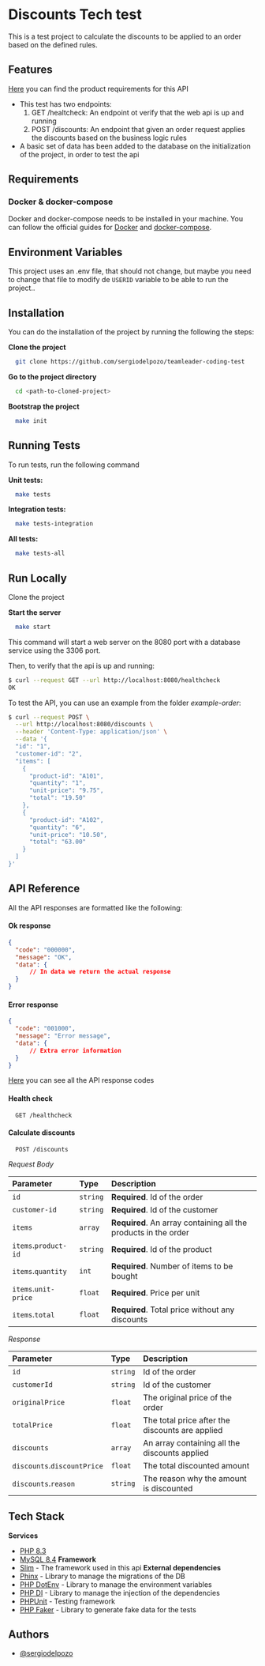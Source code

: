 # Discounts Tech test

This is a test project to calculate the discounts to be applied to an order based on the defined rules.

## Features

[Here](1-discounts.md) you can find the product requirements for this API
- This test has two endpoints:
    1. GET /healtcheck: An endpoint ot verify that the web api is up and running
    2. POST /discounts: An endpoint that given an order request applies the discounts based on the business logic rules
- A basic set of data has been added to the database on the initialization of the project, in order to test the api

## Requirements

### Docker & docker-compose
Docker and docker-compose needs to be installed in your machine.
You can follow the official guides for [Docker](https://docs.docker.com/get-docker/) and [docker-compose](https://docs.docker.com/compose/install/).

## Environment Variables

This project uses an .env file, that should not change, but maybe you need to change that file to modify de `USERID` variable to be able to run the project..


## Installation

You can do the installation of the project by running the following the steps:

**Clone the project**

```bash
  git clone https://github.com/sergiodelpozo/teamleader-coding-test
```

**Go to the project directory**

```bash
  cd <path-to-cloned-project>
```

**Bootstrap the project**

```bash
  make init
```

## Running Tests

To run tests, run the following command

**Unit tests:**

```bash
  make tests
```

**Integration tests:**

```bash
  make tests-integration
```


**All tests:**

```bash
  make tests-all
```


## Run Locally

Clone the project

**Start the server**

```bash
  make start
```

This command will start a web server on the 8080 port with a database service using the 3306 port.

Then, to verify that the api is up and running:

```bash
$ curl --request GET --url http://localhost:8080/healthcheck
OK
```

To test the API, you can use an example from the folder *example-order*:

```bash
$ curl --request POST \
  --url http://localhost:8080/discounts \
  --header 'Content-Type: application/json' \
  --data '{
  "id": "1",
  "customer-id": "2",
  "items": [
    {
      "product-id": "A101",
      "quantity": "1",
      "unit-price": "9.75",
      "total": "19.50"
    },
    {
      "product-id": "A102",
      "quantity": "6",
      "unit-price": "10.50",
      "total": "63.00"
    }
  ]
}'
```

## API Reference

All the API responses are formatted like the following:
#### Ok response

```json
{
  "code": "000000",
  "message": "OK",
  "data": {
      // In data we return the actual response
  }
}
```

#### Error response

```json
{
  "code": "001000",
  "message": "Error message",
  "data": {
      // Extra error information
  }
}
```

[Here](docs/response-codes.md) you can see all the API response codes

#### Health check

```http
  GET /healthcheck
```


#### Calculate discounts

```http
  POST /discounts
```

*Request Body*

| Parameter            | Type     | Description                                                     |
|:---------------------|:---------|:----------------------------------------------------------------|
| `id`                 | `string` | **Required**. Id of the order                                   |
| `customer-id`        | `string` | **Required**. Id of the customer                                |
| `items`              | `array`  | **Required**. An array containing all the products in the order |
| `items`.`product-id` | `string` | **Required**. Id of the product                                 |
| `items`.`quantity`   | `int`    | **Required**. Number of items to be bought                      |
| `items`.`unit-price` | `float`  | **Required**. Price per unit                                    |
| `items`.`total`      | `float`  | **Required**. Total price without any discounts                 |

*Response*

| Parameter                   | Type     | Description                                     |
|:----------------------------|:---------|:------------------------------------------------|
| `id`                        | `string` | Id of the order                                 |
| `customerId`                | `string` | Id of the customer                              |
| `originalPrice`             | `float`  | The original price of the order                 |
| `totalPrice`                | `float`  | The total price after the discounts are applied |
| `discounts`                 | `array`  | An array containing all the discounts applied   |
| `discounts`.`discountPrice` | `float`  | The total discounted amount                     |
| `discounts`.`reason`        | `string` | The reason why the amount is discounted         |

## Tech Stack
**Services**
- [PHP 8.3](https://www.php.net/releases/8.3/en.php)
- [MySQL 8.4](https://dev.mysql.com/doc/relnotes/mysql/8.4/en/)
  **Framework**
- [Slim](https://www.slimframework.com/) - The framework used in this api
  **External dependencies**
- [Phinx](https://phinx.org/) - Library to manage the migrations of the DB
- [PHP DotEnv](https://github.com/vlucas/phpdotenv) - Library to manage the environment variables
- [PHP DI](https://php-di.org/) - Library to manage the injection of the dependencies
- [PHPUnit](https://phpunit.de/index.html) - Testing framework
- [PHP Faker](https://fakerphp.org/) - Library to generate fake data for the tests


## Authors

- [@sergiodelpozo](https://github.com/sergiodelpozo)
